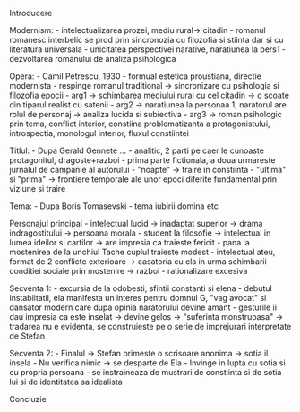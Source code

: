 Introducere


Modernism:
	- intelectualizarea prozei, mediu rural-> citadin
	- romanul romanesc interbelic se prod prin sincronozia cu filozofia si stiinta dar si cu literatura universala
	- unicitatea perspectivei narative, naratiunea la pers1
	- dezvoltarea romanului de analiza psihologica 


Opera:
	- Camil Petrescu, 1930
	- formual estetica proustiana, directie modernista
	- respinge romanul traditional -> sincronizare cu psihologia si filozofia epocii
	- arg1 -> schimbarea mediului rural cu cel citadin -> o scoate din tiparul realist cu satenii
	- arg2 -> naratiunea la personaa 1, naratorul are rolul de personaj -> analiza lucida si subiectiva
	- arg3 -> roman psihologic prin tema, conflict interior, constiina problematizanta a protagonistului, introspectia, monologul interior, fluxul constiintei
	
	
Titlul:
	- Dupa Gerald Gennete ...
	- analitic, 2 parti pe caer le cunoaste protagonitul, dragoste+razboi
	- prima parte fictionala, a doua urmareste jurnalul de campanie al autorului
	- "noapte" -> traire in constiinta 
	- "ultima" si "prima" -> frontiere temporale ale unor epoci diferite fundamental prin viziune si traire


Tema:
	- Dupa Boris Tomasevski
	- tema iubirii domina etc


Personajul principal
	- intelectual lucid -> inadaptat superior -> drama indragostitului -> persoana morala
	- student la filosofie -> intelectual in lumea ideilor si cartilor -> are impresia ca traieste fericit 
	- pana la mostenirea de la unchiul Tache cuplul traieste modest
	- intelectual ateu, format de 2 conflicte exterioare
		-> casatoria cu ela in urma schimbarii conditiei sociale prin mostenire
		-> razboi
	- rationalizare excesiva
	
	
Secventa 1:
	- excursia de la odobesti, sfintii constanti si elena
	- debutul instabiitatii, ela manifesta un interes pentru domnul G, "vag avocat" si dansator modern care dupa opinia naratorului devine amant
	- gesturile ii dau impresia ca este inselat -> devine gelos -> "suferinta monstruoasa" -> tradarea nu e evidenta, se construieste pe o serie de imprejurari interpretate de Stefan
	
	
Secventa 2:
	- Finalul -> Stefan primeste o scrisoare anonima -> sotia il insela
	- Nu verifica nimic -> se desparte de Ela
	- Invinge in lupta cu sotia si cu propria persoana
	- se instraineaza de mustrari de constiinta si de sotia lui si de identitatea sa idealista
	
	
Concluzie